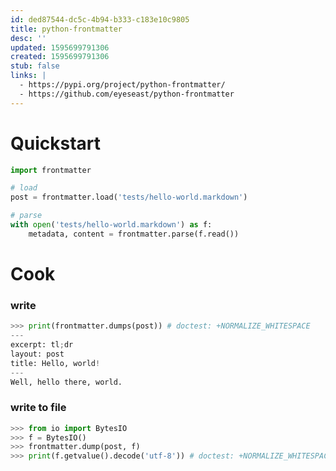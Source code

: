 ```yaml
---
id: ded87544-dc5c-4b94-b333-c183e10c9805
title: python-frontmatter
desc: ''
updated: 1595699791306
created: 1595699791306
stub: false
links: |
  - https://pypi.org/project/python-frontmatter/
  - https://github.com/eyeseast/python-frontmatter
---
```



# Quickstart

```py
import frontmatter

# load
post = frontmatter.load('tests/hello-world.markdown')

# parse
with open('tests/hello-world.markdown') as f:
    metadata, content = frontmatter.parse(f.read())
```

# Cook

### write 

```py
>>> print(frontmatter.dumps(post)) # doctest: +NORMALIZE_WHITESPACE
---
excerpt: tl;dr
layout: post
title: Hello, world!
---
Well, hello there, world.

```

### write to file

```py
>>> from io import BytesIO
>>> f = BytesIO()
>>> frontmatter.dump(post, f)
>>> print(f.getvalue().decode('utf-8')) # doctest: +NORMALIZE_WHITESPACE
```
